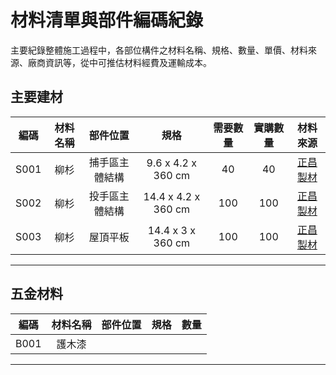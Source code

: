 # 材料清單與部件編碼紀錄 
主要紀錄整體施工過程中，各部位構件之材料名稱、規格、數量、單價、材料來源、廠商資訊等，從中可推估材料經費及運輸成本。

## 主要建材
|編碼|材料名稱|部件位置|規格|需要數量|實購數量|材料來源|
|:-:|:-:|:-:|:-:|:-:|:-:|:-:|
|S001|柳杉|捕手區主體結構|9.6 x 4.2 x 360 cm|40|40|[正昌製材](http://www.wood.jen.com.tw/fengxi/front/bin/home.phtml)|
|S002|柳杉|投手區主體結構|14.4 x 4.2 x 360 cm|100|100|[正昌製材](http://www.wood.jen.com.tw/fengxi/front/bin/home.phtml)|
|S003|柳杉|屋頂平板|14.4 x 3 x 360 cm|100|100|[正昌製材](http://www.wood.jen.com.tw/fengxi/front/bin/home.phtml)|
***
## 五金材料
|編碼|材料名稱|部件位置|規格|數量|
|:-:|:-:|:-:|:-:|:-:|
|B001|護木漆||||
***
